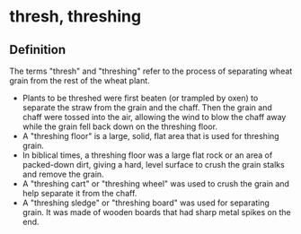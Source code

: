 # thresh, threshing

## Definition

The terms "thresh" and "threshing" refer to the process of separating wheat grain from the rest of the wheat plant. 

* Plants to be threshed were first beaten (or trampled by oxen) to separate the straw from the grain and the chaff. Then the grain and chaff were tossed into the air, allowing the wind to blow the chaff away while the grain fell back down on the threshing floor.
* A "threshing floor" is a large, solid, flat area that is used for threshing grain. 
* In biblical times, a threshing floor was a large flat rock or an area of packed-down dirt, giving a hard, level surface to crush the grain stalks and remove the grain.
* A "threshing cart" or "threshing wheel" was used to crush the grain and help separate it from the chaff.
* A "threshing sledge" or "threshing board" was used for separating grain. It was made of wooden boards that had sharp metal spikes on the end.